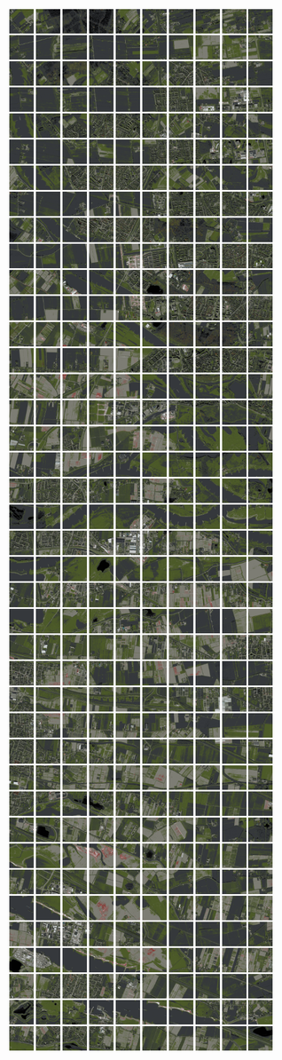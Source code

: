 <html>
<div>
<img src="https://github.com/HakkaTjakka/NL_TILE_MAP/blob/main/18/625/-1041/r.6250.-10410.png" height="44" width="44">
<img src="https://github.com/HakkaTjakka/NL_TILE_MAP/blob/main/18/625/-1041/r.6251.-10410.png" height="44" width="44">
<img src="https://github.com/HakkaTjakka/NL_TILE_MAP/blob/main/18/625/-1041/r.6252.-10410.png" height="44" width="44">
<img src="https://github.com/HakkaTjakka/NL_TILE_MAP/blob/main/18/625/-1041/r.6253.-10410.png" height="44" width="44">
<img src="https://github.com/HakkaTjakka/NL_TILE_MAP/blob/main/18/625/-1041/r.6254.-10410.png" height="44" width="44">
<img src="https://github.com/HakkaTjakka/NL_TILE_MAP/blob/main/18/625/-1041/r.6255.-10410.png" height="44" width="44">
<img src="https://github.com/HakkaTjakka/NL_TILE_MAP/blob/main/18/625/-1041/r.6256.-10410.png" height="44" width="44">
<img src="https://github.com/HakkaTjakka/NL_TILE_MAP/blob/main/18/625/-1041/r.6257.-10410.png" height="44" width="44">
<img src="https://github.com/HakkaTjakka/NL_TILE_MAP/blob/main/18/625/-1041/r.6258.-10410.png" height="44" width="44">
<img src="https://github.com/HakkaTjakka/NL_TILE_MAP/blob/main/18/625/-1041/r.6259.-10410.png" height="44" width="44">
<img src="https://github.com/HakkaTjakka/NL_TILE_MAP/blob/main/18/626/-1041/r.6260.-10410.png" height="44" width="44">
<img src="https://github.com/HakkaTjakka/NL_TILE_MAP/blob/main/18/626/-1041/r.6261.-10410.png" height="44" width="44">
<img src="https://github.com/HakkaTjakka/NL_TILE_MAP/blob/main/18/626/-1041/r.6262.-10410.png" height="44" width="44">
<img src="https://github.com/HakkaTjakka/NL_TILE_MAP/blob/main/18/626/-1041/r.6263.-10410.png" height="44" width="44">
<img src="https://github.com/HakkaTjakka/NL_TILE_MAP/blob/main/18/626/-1041/r.6264.-10410.png" height="44" width="44">
<img src="https://github.com/HakkaTjakka/NL_TILE_MAP/blob/main/18/626/-1041/r.6265.-10410.png" height="44" width="44">
<img src="https://github.com/HakkaTjakka/NL_TILE_MAP/blob/main/18/626/-1041/r.6266.-10410.png" height="44" width="44">
<img src="https://github.com/HakkaTjakka/NL_TILE_MAP/blob/main/18/626/-1041/r.6267.-10410.png" height="44" width="44">
<img src="https://github.com/HakkaTjakka/NL_TILE_MAP/blob/main/18/626/-1041/r.6268.-10410.png" height="44" width="44">
<img src="https://github.com/HakkaTjakka/NL_TILE_MAP/blob/main/18/626/-1041/r.6269.-10410.png" height="44" width="44">
<br>
<img src="https://github.com/HakkaTjakka/NL_TILE_MAP/blob/main/18/625/-1041/r.6250.-10409.png" height="44" width="44">
<img src="https://github.com/HakkaTjakka/NL_TILE_MAP/blob/main/18/625/-1041/r.6251.-10409.png" height="44" width="44">
<img src="https://github.com/HakkaTjakka/NL_TILE_MAP/blob/main/18/625/-1041/r.6252.-10409.png" height="44" width="44">
<img src="https://github.com/HakkaTjakka/NL_TILE_MAP/blob/main/18/625/-1041/r.6253.-10409.png" height="44" width="44">
<img src="https://github.com/HakkaTjakka/NL_TILE_MAP/blob/main/18/625/-1041/r.6254.-10409.png" height="44" width="44">
<img src="https://github.com/HakkaTjakka/NL_TILE_MAP/blob/main/18/625/-1041/r.6255.-10409.png" height="44" width="44">
<img src="https://github.com/HakkaTjakka/NL_TILE_MAP/blob/main/18/625/-1041/r.6256.-10409.png" height="44" width="44">
<img src="https://github.com/HakkaTjakka/NL_TILE_MAP/blob/main/18/625/-1041/r.6257.-10409.png" height="44" width="44">
<img src="https://github.com/HakkaTjakka/NL_TILE_MAP/blob/main/18/625/-1041/r.6258.-10409.png" height="44" width="44">
<img src="https://github.com/HakkaTjakka/NL_TILE_MAP/blob/main/18/625/-1041/r.6259.-10409.png" height="44" width="44">
<img src="https://github.com/HakkaTjakka/NL_TILE_MAP/blob/main/18/626/-1041/r.6260.-10409.png" height="44" width="44">
<img src="https://github.com/HakkaTjakka/NL_TILE_MAP/blob/main/18/626/-1041/r.6261.-10409.png" height="44" width="44">
<img src="https://github.com/HakkaTjakka/NL_TILE_MAP/blob/main/18/626/-1041/r.6262.-10409.png" height="44" width="44">
<img src="https://github.com/HakkaTjakka/NL_TILE_MAP/blob/main/18/626/-1041/r.6263.-10409.png" height="44" width="44">
<img src="https://github.com/HakkaTjakka/NL_TILE_MAP/blob/main/18/626/-1041/r.6264.-10409.png" height="44" width="44">
<img src="https://github.com/HakkaTjakka/NL_TILE_MAP/blob/main/18/626/-1041/r.6265.-10409.png" height="44" width="44">
<img src="https://github.com/HakkaTjakka/NL_TILE_MAP/blob/main/18/626/-1041/r.6266.-10409.png" height="44" width="44">
<img src="https://github.com/HakkaTjakka/NL_TILE_MAP/blob/main/18/626/-1041/r.6267.-10409.png" height="44" width="44">
<img src="https://github.com/HakkaTjakka/NL_TILE_MAP/blob/main/18/626/-1041/r.6268.-10409.png" height="44" width="44">
<img src="https://github.com/HakkaTjakka/NL_TILE_MAP/blob/main/18/626/-1041/r.6269.-10409.png" height="44" width="44">
<br>
<img src="https://github.com/HakkaTjakka/NL_TILE_MAP/blob/main/18/625/-1041/r.6250.-10408.png" height="44" width="44">
<img src="https://github.com/HakkaTjakka/NL_TILE_MAP/blob/main/18/625/-1041/r.6251.-10408.png" height="44" width="44">
<img src="https://github.com/HakkaTjakka/NL_TILE_MAP/blob/main/18/625/-1041/r.6252.-10408.png" height="44" width="44">
<img src="https://github.com/HakkaTjakka/NL_TILE_MAP/blob/main/18/625/-1041/r.6253.-10408.png" height="44" width="44">
<img src="https://github.com/HakkaTjakka/NL_TILE_MAP/blob/main/18/625/-1041/r.6254.-10408.png" height="44" width="44">
<img src="https://github.com/HakkaTjakka/NL_TILE_MAP/blob/main/18/625/-1041/r.6255.-10408.png" height="44" width="44">
<img src="https://github.com/HakkaTjakka/NL_TILE_MAP/blob/main/18/625/-1041/r.6256.-10408.png" height="44" width="44">
<img src="https://github.com/HakkaTjakka/NL_TILE_MAP/blob/main/18/625/-1041/r.6257.-10408.png" height="44" width="44">
<img src="https://github.com/HakkaTjakka/NL_TILE_MAP/blob/main/18/625/-1041/r.6258.-10408.png" height="44" width="44">
<img src="https://github.com/HakkaTjakka/NL_TILE_MAP/blob/main/18/625/-1041/r.6259.-10408.png" height="44" width="44">
<img src="https://github.com/HakkaTjakka/NL_TILE_MAP/blob/main/18/626/-1041/r.6260.-10408.png" height="44" width="44">
<img src="https://github.com/HakkaTjakka/NL_TILE_MAP/blob/main/18/626/-1041/r.6261.-10408.png" height="44" width="44">
<img src="https://github.com/HakkaTjakka/NL_TILE_MAP/blob/main/18/626/-1041/r.6262.-10408.png" height="44" width="44">
<img src="https://github.com/HakkaTjakka/NL_TILE_MAP/blob/main/18/626/-1041/r.6263.-10408.png" height="44" width="44">
<img src="https://github.com/HakkaTjakka/NL_TILE_MAP/blob/main/18/626/-1041/r.6264.-10408.png" height="44" width="44">
<img src="https://github.com/HakkaTjakka/NL_TILE_MAP/blob/main/18/626/-1041/r.6265.-10408.png" height="44" width="44">
<img src="https://github.com/HakkaTjakka/NL_TILE_MAP/blob/main/18/626/-1041/r.6266.-10408.png" height="44" width="44">
<img src="https://github.com/HakkaTjakka/NL_TILE_MAP/blob/main/18/626/-1041/r.6267.-10408.png" height="44" width="44">
<img src="https://github.com/HakkaTjakka/NL_TILE_MAP/blob/main/18/626/-1041/r.6268.-10408.png" height="44" width="44">
<img src="https://github.com/HakkaTjakka/NL_TILE_MAP/blob/main/18/626/-1041/r.6269.-10408.png" height="44" width="44">
<br>
<img src="https://github.com/HakkaTjakka/NL_TILE_MAP/blob/main/18/625/-1041/r.6250.-10407.png" height="44" width="44">
<img src="https://github.com/HakkaTjakka/NL_TILE_MAP/blob/main/18/625/-1041/r.6251.-10407.png" height="44" width="44">
<img src="https://github.com/HakkaTjakka/NL_TILE_MAP/blob/main/18/625/-1041/r.6252.-10407.png" height="44" width="44">
<img src="https://github.com/HakkaTjakka/NL_TILE_MAP/blob/main/18/625/-1041/r.6253.-10407.png" height="44" width="44">
<img src="https://github.com/HakkaTjakka/NL_TILE_MAP/blob/main/18/625/-1041/r.6254.-10407.png" height="44" width="44">
<img src="https://github.com/HakkaTjakka/NL_TILE_MAP/blob/main/18/625/-1041/r.6255.-10407.png" height="44" width="44">
<img src="https://github.com/HakkaTjakka/NL_TILE_MAP/blob/main/18/625/-1041/r.6256.-10407.png" height="44" width="44">
<img src="https://github.com/HakkaTjakka/NL_TILE_MAP/blob/main/18/625/-1041/r.6257.-10407.png" height="44" width="44">
<img src="https://github.com/HakkaTjakka/NL_TILE_MAP/blob/main/18/625/-1041/r.6258.-10407.png" height="44" width="44">
<img src="https://github.com/HakkaTjakka/NL_TILE_MAP/blob/main/18/625/-1041/r.6259.-10407.png" height="44" width="44">
<img src="https://github.com/HakkaTjakka/NL_TILE_MAP/blob/main/18/626/-1041/r.6260.-10407.png" height="44" width="44">
<img src="https://github.com/HakkaTjakka/NL_TILE_MAP/blob/main/18/626/-1041/r.6261.-10407.png" height="44" width="44">
<img src="https://github.com/HakkaTjakka/NL_TILE_MAP/blob/main/18/626/-1041/r.6262.-10407.png" height="44" width="44">
<img src="https://github.com/HakkaTjakka/NL_TILE_MAP/blob/main/18/626/-1041/r.6263.-10407.png" height="44" width="44">
<img src="https://github.com/HakkaTjakka/NL_TILE_MAP/blob/main/18/626/-1041/r.6264.-10407.png" height="44" width="44">
<img src="https://github.com/HakkaTjakka/NL_TILE_MAP/blob/main/18/626/-1041/r.6265.-10407.png" height="44" width="44">
<img src="https://github.com/HakkaTjakka/NL_TILE_MAP/blob/main/18/626/-1041/r.6266.-10407.png" height="44" width="44">
<img src="https://github.com/HakkaTjakka/NL_TILE_MAP/blob/main/18/626/-1041/r.6267.-10407.png" height="44" width="44">
<img src="https://github.com/HakkaTjakka/NL_TILE_MAP/blob/main/18/626/-1041/r.6268.-10407.png" height="44" width="44">
<img src="https://github.com/HakkaTjakka/NL_TILE_MAP/blob/main/18/626/-1041/r.6269.-10407.png" height="44" width="44">
<br>
<img src="https://github.com/HakkaTjakka/NL_TILE_MAP/blob/main/18/625/-1041/r.6250.-10406.png" height="44" width="44">
<img src="https://github.com/HakkaTjakka/NL_TILE_MAP/blob/main/18/625/-1041/r.6251.-10406.png" height="44" width="44">
<img src="https://github.com/HakkaTjakka/NL_TILE_MAP/blob/main/18/625/-1041/r.6252.-10406.png" height="44" width="44">
<img src="https://github.com/HakkaTjakka/NL_TILE_MAP/blob/main/18/625/-1041/r.6253.-10406.png" height="44" width="44">
<img src="https://github.com/HakkaTjakka/NL_TILE_MAP/blob/main/18/625/-1041/r.6254.-10406.png" height="44" width="44">
<img src="https://github.com/HakkaTjakka/NL_TILE_MAP/blob/main/18/625/-1041/r.6255.-10406.png" height="44" width="44">
<img src="https://github.com/HakkaTjakka/NL_TILE_MAP/blob/main/18/625/-1041/r.6256.-10406.png" height="44" width="44">
<img src="https://github.com/HakkaTjakka/NL_TILE_MAP/blob/main/18/625/-1041/r.6257.-10406.png" height="44" width="44">
<img src="https://github.com/HakkaTjakka/NL_TILE_MAP/blob/main/18/625/-1041/r.6258.-10406.png" height="44" width="44">
<img src="https://github.com/HakkaTjakka/NL_TILE_MAP/blob/main/18/625/-1041/r.6259.-10406.png" height="44" width="44">
<img src="https://github.com/HakkaTjakka/NL_TILE_MAP/blob/main/18/626/-1041/r.6260.-10406.png" height="44" width="44">
<img src="https://github.com/HakkaTjakka/NL_TILE_MAP/blob/main/18/626/-1041/r.6261.-10406.png" height="44" width="44">
<img src="https://github.com/HakkaTjakka/NL_TILE_MAP/blob/main/18/626/-1041/r.6262.-10406.png" height="44" width="44">
<img src="https://github.com/HakkaTjakka/NL_TILE_MAP/blob/main/18/626/-1041/r.6263.-10406.png" height="44" width="44">
<img src="https://github.com/HakkaTjakka/NL_TILE_MAP/blob/main/18/626/-1041/r.6264.-10406.png" height="44" width="44">
<img src="https://github.com/HakkaTjakka/NL_TILE_MAP/blob/main/18/626/-1041/r.6265.-10406.png" height="44" width="44">
<img src="https://github.com/HakkaTjakka/NL_TILE_MAP/blob/main/18/626/-1041/r.6266.-10406.png" height="44" width="44">
<img src="https://github.com/HakkaTjakka/NL_TILE_MAP/blob/main/18/626/-1041/r.6267.-10406.png" height="44" width="44">
<img src="https://github.com/HakkaTjakka/NL_TILE_MAP/blob/main/18/626/-1041/r.6268.-10406.png" height="44" width="44">
<img src="https://github.com/HakkaTjakka/NL_TILE_MAP/blob/main/18/626/-1041/r.6269.-10406.png" height="44" width="44">
<br>
<img src="https://github.com/HakkaTjakka/NL_TILE_MAP/blob/main/18/625/-1041/r.6250.-10405.png" height="44" width="44">
<img src="https://github.com/HakkaTjakka/NL_TILE_MAP/blob/main/18/625/-1041/r.6251.-10405.png" height="44" width="44">
<img src="https://github.com/HakkaTjakka/NL_TILE_MAP/blob/main/18/625/-1041/r.6252.-10405.png" height="44" width="44">
<img src="https://github.com/HakkaTjakka/NL_TILE_MAP/blob/main/18/625/-1041/r.6253.-10405.png" height="44" width="44">
<img src="https://github.com/HakkaTjakka/NL_TILE_MAP/blob/main/18/625/-1041/r.6254.-10405.png" height="44" width="44">
<img src="https://github.com/HakkaTjakka/NL_TILE_MAP/blob/main/18/625/-1041/r.6255.-10405.png" height="44" width="44">
<img src="https://github.com/HakkaTjakka/NL_TILE_MAP/blob/main/18/625/-1041/r.6256.-10405.png" height="44" width="44">
<img src="https://github.com/HakkaTjakka/NL_TILE_MAP/blob/main/18/625/-1041/r.6257.-10405.png" height="44" width="44">
<img src="https://github.com/HakkaTjakka/NL_TILE_MAP/blob/main/18/625/-1041/r.6258.-10405.png" height="44" width="44">
<img src="https://github.com/HakkaTjakka/NL_TILE_MAP/blob/main/18/625/-1041/r.6259.-10405.png" height="44" width="44">
<img src="https://github.com/HakkaTjakka/NL_TILE_MAP/blob/main/18/626/-1041/r.6260.-10405.png" height="44" width="44">
<img src="https://github.com/HakkaTjakka/NL_TILE_MAP/blob/main/18/626/-1041/r.6261.-10405.png" height="44" width="44">
<img src="https://github.com/HakkaTjakka/NL_TILE_MAP/blob/main/18/626/-1041/r.6262.-10405.png" height="44" width="44">
<img src="https://github.com/HakkaTjakka/NL_TILE_MAP/blob/main/18/626/-1041/r.6263.-10405.png" height="44" width="44">
<img src="https://github.com/HakkaTjakka/NL_TILE_MAP/blob/main/18/626/-1041/r.6264.-10405.png" height="44" width="44">
<img src="https://github.com/HakkaTjakka/NL_TILE_MAP/blob/main/18/626/-1041/r.6265.-10405.png" height="44" width="44">
<img src="https://github.com/HakkaTjakka/NL_TILE_MAP/blob/main/18/626/-1041/r.6266.-10405.png" height="44" width="44">
<img src="https://github.com/HakkaTjakka/NL_TILE_MAP/blob/main/18/626/-1041/r.6267.-10405.png" height="44" width="44">
<img src="https://github.com/HakkaTjakka/NL_TILE_MAP/blob/main/18/626/-1041/r.6268.-10405.png" height="44" width="44">
<img src="https://github.com/HakkaTjakka/NL_TILE_MAP/blob/main/18/626/-1041/r.6269.-10405.png" height="44" width="44">
<br>
<img src="https://github.com/HakkaTjakka/NL_TILE_MAP/blob/main/18/625/-1041/r.6250.-10404.png" height="44" width="44">
<img src="https://github.com/HakkaTjakka/NL_TILE_MAP/blob/main/18/625/-1041/r.6251.-10404.png" height="44" width="44">
<img src="https://github.com/HakkaTjakka/NL_TILE_MAP/blob/main/18/625/-1041/r.6252.-10404.png" height="44" width="44">
<img src="https://github.com/HakkaTjakka/NL_TILE_MAP/blob/main/18/625/-1041/r.6253.-10404.png" height="44" width="44">
<img src="https://github.com/HakkaTjakka/NL_TILE_MAP/blob/main/18/625/-1041/r.6254.-10404.png" height="44" width="44">
<img src="https://github.com/HakkaTjakka/NL_TILE_MAP/blob/main/18/625/-1041/r.6255.-10404.png" height="44" width="44">
<img src="https://github.com/HakkaTjakka/NL_TILE_MAP/blob/main/18/625/-1041/r.6256.-10404.png" height="44" width="44">
<img src="https://github.com/HakkaTjakka/NL_TILE_MAP/blob/main/18/625/-1041/r.6257.-10404.png" height="44" width="44">
<img src="https://github.com/HakkaTjakka/NL_TILE_MAP/blob/main/18/625/-1041/r.6258.-10404.png" height="44" width="44">
<img src="https://github.com/HakkaTjakka/NL_TILE_MAP/blob/main/18/625/-1041/r.6259.-10404.png" height="44" width="44">
<img src="https://github.com/HakkaTjakka/NL_TILE_MAP/blob/main/18/626/-1041/r.6260.-10404.png" height="44" width="44">
<img src="https://github.com/HakkaTjakka/NL_TILE_MAP/blob/main/18/626/-1041/r.6261.-10404.png" height="44" width="44">
<img src="https://github.com/HakkaTjakka/NL_TILE_MAP/blob/main/18/626/-1041/r.6262.-10404.png" height="44" width="44">
<img src="https://github.com/HakkaTjakka/NL_TILE_MAP/blob/main/18/626/-1041/r.6263.-10404.png" height="44" width="44">
<img src="https://github.com/HakkaTjakka/NL_TILE_MAP/blob/main/18/626/-1041/r.6264.-10404.png" height="44" width="44">
<img src="https://github.com/HakkaTjakka/NL_TILE_MAP/blob/main/18/626/-1041/r.6265.-10404.png" height="44" width="44">
<img src="https://github.com/HakkaTjakka/NL_TILE_MAP/blob/main/18/626/-1041/r.6266.-10404.png" height="44" width="44">
<img src="https://github.com/HakkaTjakka/NL_TILE_MAP/blob/main/18/626/-1041/r.6267.-10404.png" height="44" width="44">
<img src="https://github.com/HakkaTjakka/NL_TILE_MAP/blob/main/18/626/-1041/r.6268.-10404.png" height="44" width="44">
<img src="https://github.com/HakkaTjakka/NL_TILE_MAP/blob/main/18/626/-1041/r.6269.-10404.png" height="44" width="44">
<br>
<img src="https://github.com/HakkaTjakka/NL_TILE_MAP/blob/main/18/625/-1041/r.6250.-10403.png" height="44" width="44">
<img src="https://github.com/HakkaTjakka/NL_TILE_MAP/blob/main/18/625/-1041/r.6251.-10403.png" height="44" width="44">
<img src="https://github.com/HakkaTjakka/NL_TILE_MAP/blob/main/18/625/-1041/r.6252.-10403.png" height="44" width="44">
<img src="https://github.com/HakkaTjakka/NL_TILE_MAP/blob/main/18/625/-1041/r.6253.-10403.png" height="44" width="44">
<img src="https://github.com/HakkaTjakka/NL_TILE_MAP/blob/main/18/625/-1041/r.6254.-10403.png" height="44" width="44">
<img src="https://github.com/HakkaTjakka/NL_TILE_MAP/blob/main/18/625/-1041/r.6255.-10403.png" height="44" width="44">
<img src="https://github.com/HakkaTjakka/NL_TILE_MAP/blob/main/18/625/-1041/r.6256.-10403.png" height="44" width="44">
<img src="https://github.com/HakkaTjakka/NL_TILE_MAP/blob/main/18/625/-1041/r.6257.-10403.png" height="44" width="44">
<img src="https://github.com/HakkaTjakka/NL_TILE_MAP/blob/main/18/625/-1041/r.6258.-10403.png" height="44" width="44">
<img src="https://github.com/HakkaTjakka/NL_TILE_MAP/blob/main/18/625/-1041/r.6259.-10403.png" height="44" width="44">
<img src="https://github.com/HakkaTjakka/NL_TILE_MAP/blob/main/18/626/-1041/r.6260.-10403.png" height="44" width="44">
<img src="https://github.com/HakkaTjakka/NL_TILE_MAP/blob/main/18/626/-1041/r.6261.-10403.png" height="44" width="44">
<img src="https://github.com/HakkaTjakka/NL_TILE_MAP/blob/main/18/626/-1041/r.6262.-10403.png" height="44" width="44">
<img src="https://github.com/HakkaTjakka/NL_TILE_MAP/blob/main/18/626/-1041/r.6263.-10403.png" height="44" width="44">
<img src="https://github.com/HakkaTjakka/NL_TILE_MAP/blob/main/18/626/-1041/r.6264.-10403.png" height="44" width="44">
<img src="https://github.com/HakkaTjakka/NL_TILE_MAP/blob/main/18/626/-1041/r.6265.-10403.png" height="44" width="44">
<img src="https://github.com/HakkaTjakka/NL_TILE_MAP/blob/main/18/626/-1041/r.6266.-10403.png" height="44" width="44">
<img src="https://github.com/HakkaTjakka/NL_TILE_MAP/blob/main/18/626/-1041/r.6267.-10403.png" height="44" width="44">
<img src="https://github.com/HakkaTjakka/NL_TILE_MAP/blob/main/18/626/-1041/r.6268.-10403.png" height="44" width="44">
<img src="https://github.com/HakkaTjakka/NL_TILE_MAP/blob/main/18/626/-1041/r.6269.-10403.png" height="44" width="44">
<br>
<img src="https://github.com/HakkaTjakka/NL_TILE_MAP/blob/main/18/625/-1041/r.6250.-10402.png" height="44" width="44">
<img src="https://github.com/HakkaTjakka/NL_TILE_MAP/blob/main/18/625/-1041/r.6251.-10402.png" height="44" width="44">
<img src="https://github.com/HakkaTjakka/NL_TILE_MAP/blob/main/18/625/-1041/r.6252.-10402.png" height="44" width="44">
<img src="https://github.com/HakkaTjakka/NL_TILE_MAP/blob/main/18/625/-1041/r.6253.-10402.png" height="44" width="44">
<img src="https://github.com/HakkaTjakka/NL_TILE_MAP/blob/main/18/625/-1041/r.6254.-10402.png" height="44" width="44">
<img src="https://github.com/HakkaTjakka/NL_TILE_MAP/blob/main/18/625/-1041/r.6255.-10402.png" height="44" width="44">
<img src="https://github.com/HakkaTjakka/NL_TILE_MAP/blob/main/18/625/-1041/r.6256.-10402.png" height="44" width="44">
<img src="https://github.com/HakkaTjakka/NL_TILE_MAP/blob/main/18/625/-1041/r.6257.-10402.png" height="44" width="44">
<img src="https://github.com/HakkaTjakka/NL_TILE_MAP/blob/main/18/625/-1041/r.6258.-10402.png" height="44" width="44">
<img src="https://github.com/HakkaTjakka/NL_TILE_MAP/blob/main/18/625/-1041/r.6259.-10402.png" height="44" width="44">
<img src="https://github.com/HakkaTjakka/NL_TILE_MAP/blob/main/18/626/-1041/r.6260.-10402.png" height="44" width="44">
<img src="https://github.com/HakkaTjakka/NL_TILE_MAP/blob/main/18/626/-1041/r.6261.-10402.png" height="44" width="44">
<img src="https://github.com/HakkaTjakka/NL_TILE_MAP/blob/main/18/626/-1041/r.6262.-10402.png" height="44" width="44">
<img src="https://github.com/HakkaTjakka/NL_TILE_MAP/blob/main/18/626/-1041/r.6263.-10402.png" height="44" width="44">
<img src="https://github.com/HakkaTjakka/NL_TILE_MAP/blob/main/18/626/-1041/r.6264.-10402.png" height="44" width="44">
<img src="https://github.com/HakkaTjakka/NL_TILE_MAP/blob/main/18/626/-1041/r.6265.-10402.png" height="44" width="44">
<img src="https://github.com/HakkaTjakka/NL_TILE_MAP/blob/main/18/626/-1041/r.6266.-10402.png" height="44" width="44">
<img src="https://github.com/HakkaTjakka/NL_TILE_MAP/blob/main/18/626/-1041/r.6267.-10402.png" height="44" width="44">
<img src="https://github.com/HakkaTjakka/NL_TILE_MAP/blob/main/18/626/-1041/r.6268.-10402.png" height="44" width="44">
<img src="https://github.com/HakkaTjakka/NL_TILE_MAP/blob/main/18/626/-1041/r.6269.-10402.png" height="44" width="44">
<br>
<img src="https://github.com/HakkaTjakka/NL_TILE_MAP/blob/main/18/625/-1041/r.6250.-10401.png" height="44" width="44">
<img src="https://github.com/HakkaTjakka/NL_TILE_MAP/blob/main/18/625/-1041/r.6251.-10401.png" height="44" width="44">
<img src="https://github.com/HakkaTjakka/NL_TILE_MAP/blob/main/18/625/-1041/r.6252.-10401.png" height="44" width="44">
<img src="https://github.com/HakkaTjakka/NL_TILE_MAP/blob/main/18/625/-1041/r.6253.-10401.png" height="44" width="44">
<img src="https://github.com/HakkaTjakka/NL_TILE_MAP/blob/main/18/625/-1041/r.6254.-10401.png" height="44" width="44">
<img src="https://github.com/HakkaTjakka/NL_TILE_MAP/blob/main/18/625/-1041/r.6255.-10401.png" height="44" width="44">
<img src="https://github.com/HakkaTjakka/NL_TILE_MAP/blob/main/18/625/-1041/r.6256.-10401.png" height="44" width="44">
<img src="https://github.com/HakkaTjakka/NL_TILE_MAP/blob/main/18/625/-1041/r.6257.-10401.png" height="44" width="44">
<img src="https://github.com/HakkaTjakka/NL_TILE_MAP/blob/main/18/625/-1041/r.6258.-10401.png" height="44" width="44">
<img src="https://github.com/HakkaTjakka/NL_TILE_MAP/blob/main/18/625/-1041/r.6259.-10401.png" height="44" width="44">
<img src="https://github.com/HakkaTjakka/NL_TILE_MAP/blob/main/18/626/-1041/r.6260.-10401.png" height="44" width="44">
<img src="https://github.com/HakkaTjakka/NL_TILE_MAP/blob/main/18/626/-1041/r.6261.-10401.png" height="44" width="44">
<img src="https://github.com/HakkaTjakka/NL_TILE_MAP/blob/main/18/626/-1041/r.6262.-10401.png" height="44" width="44">
<img src="https://github.com/HakkaTjakka/NL_TILE_MAP/blob/main/18/626/-1041/r.6263.-10401.png" height="44" width="44">
<img src="https://github.com/HakkaTjakka/NL_TILE_MAP/blob/main/18/626/-1041/r.6264.-10401.png" height="44" width="44">
<img src="https://github.com/HakkaTjakka/NL_TILE_MAP/blob/main/18/626/-1041/r.6265.-10401.png" height="44" width="44">
<img src="https://github.com/HakkaTjakka/NL_TILE_MAP/blob/main/18/626/-1041/r.6266.-10401.png" height="44" width="44">
<img src="https://github.com/HakkaTjakka/NL_TILE_MAP/blob/main/18/626/-1041/r.6267.-10401.png" height="44" width="44">
<img src="https://github.com/HakkaTjakka/NL_TILE_MAP/blob/main/18/626/-1041/r.6268.-10401.png" height="44" width="44">
<img src="https://github.com/HakkaTjakka/NL_TILE_MAP/blob/main/18/626/-1041/r.6269.-10401.png" height="44" width="44">
<br>
<img src="https://github.com/HakkaTjakka/NL_TILE_MAP/blob/main/18/625/-1040/r.6250.-10400.png" height="44" width="44">
<img src="https://github.com/HakkaTjakka/NL_TILE_MAP/blob/main/18/625/-1040/r.6251.-10400.png" height="44" width="44">
<img src="https://github.com/HakkaTjakka/NL_TILE_MAP/blob/main/18/625/-1040/r.6252.-10400.png" height="44" width="44">
<img src="https://github.com/HakkaTjakka/NL_TILE_MAP/blob/main/18/625/-1040/r.6253.-10400.png" height="44" width="44">
<img src="https://github.com/HakkaTjakka/NL_TILE_MAP/blob/main/18/625/-1040/r.6254.-10400.png" height="44" width="44">
<img src="https://github.com/HakkaTjakka/NL_TILE_MAP/blob/main/18/625/-1040/r.6255.-10400.png" height="44" width="44">
<img src="https://github.com/HakkaTjakka/NL_TILE_MAP/blob/main/18/625/-1040/r.6256.-10400.png" height="44" width="44">
<img src="https://github.com/HakkaTjakka/NL_TILE_MAP/blob/main/18/625/-1040/r.6257.-10400.png" height="44" width="44">
<img src="https://github.com/HakkaTjakka/NL_TILE_MAP/blob/main/18/625/-1040/r.6258.-10400.png" height="44" width="44">
<img src="https://github.com/HakkaTjakka/NL_TILE_MAP/blob/main/18/625/-1040/r.6259.-10400.png" height="44" width="44">
<img src="https://github.com/HakkaTjakka/NL_TILE_MAP/blob/main/18/626/-1040/r.6260.-10400.png" height="44" width="44">
<img src="https://github.com/HakkaTjakka/NL_TILE_MAP/blob/main/18/626/-1040/r.6261.-10400.png" height="44" width="44">
<img src="https://github.com/HakkaTjakka/NL_TILE_MAP/blob/main/18/626/-1040/r.6262.-10400.png" height="44" width="44">
<img src="https://github.com/HakkaTjakka/NL_TILE_MAP/blob/main/18/626/-1040/r.6263.-10400.png" height="44" width="44">
<img src="https://github.com/HakkaTjakka/NL_TILE_MAP/blob/main/18/626/-1040/r.6264.-10400.png" height="44" width="44">
<img src="https://github.com/HakkaTjakka/NL_TILE_MAP/blob/main/18/626/-1040/r.6265.-10400.png" height="44" width="44">
<img src="https://github.com/HakkaTjakka/NL_TILE_MAP/blob/main/18/626/-1040/r.6266.-10400.png" height="44" width="44">
<img src="https://github.com/HakkaTjakka/NL_TILE_MAP/blob/main/18/626/-1040/r.6267.-10400.png" height="44" width="44">
<img src="https://github.com/HakkaTjakka/NL_TILE_MAP/blob/main/18/626/-1040/r.6268.-10400.png" height="44" width="44">
<img src="https://github.com/HakkaTjakka/NL_TILE_MAP/blob/main/18/626/-1040/r.6269.-10400.png" height="44" width="44">
<br>
<img src="https://github.com/HakkaTjakka/NL_TILE_MAP/blob/main/18/625/-1040/r.6250.-10399.png" height="44" width="44">
<img src="https://github.com/HakkaTjakka/NL_TILE_MAP/blob/main/18/625/-1040/r.6251.-10399.png" height="44" width="44">
<img src="https://github.com/HakkaTjakka/NL_TILE_MAP/blob/main/18/625/-1040/r.6252.-10399.png" height="44" width="44">
<img src="https://github.com/HakkaTjakka/NL_TILE_MAP/blob/main/18/625/-1040/r.6253.-10399.png" height="44" width="44">
<img src="https://github.com/HakkaTjakka/NL_TILE_MAP/blob/main/18/625/-1040/r.6254.-10399.png" height="44" width="44">
<img src="https://github.com/HakkaTjakka/NL_TILE_MAP/blob/main/18/625/-1040/r.6255.-10399.png" height="44" width="44">
<img src="https://github.com/HakkaTjakka/NL_TILE_MAP/blob/main/18/625/-1040/r.6256.-10399.png" height="44" width="44">
<img src="https://github.com/HakkaTjakka/NL_TILE_MAP/blob/main/18/625/-1040/r.6257.-10399.png" height="44" width="44">
<img src="https://github.com/HakkaTjakka/NL_TILE_MAP/blob/main/18/625/-1040/r.6258.-10399.png" height="44" width="44">
<img src="https://github.com/HakkaTjakka/NL_TILE_MAP/blob/main/18/625/-1040/r.6259.-10399.png" height="44" width="44">
<img src="https://github.com/HakkaTjakka/NL_TILE_MAP/blob/main/18/626/-1040/r.6260.-10399.png" height="44" width="44">
<img src="https://github.com/HakkaTjakka/NL_TILE_MAP/blob/main/18/626/-1040/r.6261.-10399.png" height="44" width="44">
<img src="https://github.com/HakkaTjakka/NL_TILE_MAP/blob/main/18/626/-1040/r.6262.-10399.png" height="44" width="44">
<img src="https://github.com/HakkaTjakka/NL_TILE_MAP/blob/main/18/626/-1040/r.6263.-10399.png" height="44" width="44">
<img src="https://github.com/HakkaTjakka/NL_TILE_MAP/blob/main/18/626/-1040/r.6264.-10399.png" height="44" width="44">
<img src="https://github.com/HakkaTjakka/NL_TILE_MAP/blob/main/18/626/-1040/r.6265.-10399.png" height="44" width="44">
<img src="https://github.com/HakkaTjakka/NL_TILE_MAP/blob/main/18/626/-1040/r.6266.-10399.png" height="44" width="44">
<img src="https://github.com/HakkaTjakka/NL_TILE_MAP/blob/main/18/626/-1040/r.6267.-10399.png" height="44" width="44">
<img src="https://github.com/HakkaTjakka/NL_TILE_MAP/blob/main/18/626/-1040/r.6268.-10399.png" height="44" width="44">
<img src="https://github.com/HakkaTjakka/NL_TILE_MAP/blob/main/18/626/-1040/r.6269.-10399.png" height="44" width="44">
<br>
<img src="https://github.com/HakkaTjakka/NL_TILE_MAP/blob/main/18/625/-1040/r.6250.-10398.png" height="44" width="44">
<img src="https://github.com/HakkaTjakka/NL_TILE_MAP/blob/main/18/625/-1040/r.6251.-10398.png" height="44" width="44">
<img src="https://github.com/HakkaTjakka/NL_TILE_MAP/blob/main/18/625/-1040/r.6252.-10398.png" height="44" width="44">
<img src="https://github.com/HakkaTjakka/NL_TILE_MAP/blob/main/18/625/-1040/r.6253.-10398.png" height="44" width="44">
<img src="https://github.com/HakkaTjakka/NL_TILE_MAP/blob/main/18/625/-1040/r.6254.-10398.png" height="44" width="44">
<img src="https://github.com/HakkaTjakka/NL_TILE_MAP/blob/main/18/625/-1040/r.6255.-10398.png" height="44" width="44">
<img src="https://github.com/HakkaTjakka/NL_TILE_MAP/blob/main/18/625/-1040/r.6256.-10398.png" height="44" width="44">
<img src="https://github.com/HakkaTjakka/NL_TILE_MAP/blob/main/18/625/-1040/r.6257.-10398.png" height="44" width="44">
<img src="https://github.com/HakkaTjakka/NL_TILE_MAP/blob/main/18/625/-1040/r.6258.-10398.png" height="44" width="44">
<img src="https://github.com/HakkaTjakka/NL_TILE_MAP/blob/main/18/625/-1040/r.6259.-10398.png" height="44" width="44">
<img src="https://github.com/HakkaTjakka/NL_TILE_MAP/blob/main/18/626/-1040/r.6260.-10398.png" height="44" width="44">
<img src="https://github.com/HakkaTjakka/NL_TILE_MAP/blob/main/18/626/-1040/r.6261.-10398.png" height="44" width="44">
<img src="https://github.com/HakkaTjakka/NL_TILE_MAP/blob/main/18/626/-1040/r.6262.-10398.png" height="44" width="44">
<img src="https://github.com/HakkaTjakka/NL_TILE_MAP/blob/main/18/626/-1040/r.6263.-10398.png" height="44" width="44">
<img src="https://github.com/HakkaTjakka/NL_TILE_MAP/blob/main/18/626/-1040/r.6264.-10398.png" height="44" width="44">
<img src="https://github.com/HakkaTjakka/NL_TILE_MAP/blob/main/18/626/-1040/r.6265.-10398.png" height="44" width="44">
<img src="https://github.com/HakkaTjakka/NL_TILE_MAP/blob/main/18/626/-1040/r.6266.-10398.png" height="44" width="44">
<img src="https://github.com/HakkaTjakka/NL_TILE_MAP/blob/main/18/626/-1040/r.6267.-10398.png" height="44" width="44">
<img src="https://github.com/HakkaTjakka/NL_TILE_MAP/blob/main/18/626/-1040/r.6268.-10398.png" height="44" width="44">
<img src="https://github.com/HakkaTjakka/NL_TILE_MAP/blob/main/18/626/-1040/r.6269.-10398.png" height="44" width="44">
<br>
<img src="https://github.com/HakkaTjakka/NL_TILE_MAP/blob/main/18/625/-1040/r.6250.-10397.png" height="44" width="44">
<img src="https://github.com/HakkaTjakka/NL_TILE_MAP/blob/main/18/625/-1040/r.6251.-10397.png" height="44" width="44">
<img src="https://github.com/HakkaTjakka/NL_TILE_MAP/blob/main/18/625/-1040/r.6252.-10397.png" height="44" width="44">
<img src="https://github.com/HakkaTjakka/NL_TILE_MAP/blob/main/18/625/-1040/r.6253.-10397.png" height="44" width="44">
<img src="https://github.com/HakkaTjakka/NL_TILE_MAP/blob/main/18/625/-1040/r.6254.-10397.png" height="44" width="44">
<img src="https://github.com/HakkaTjakka/NL_TILE_MAP/blob/main/18/625/-1040/r.6255.-10397.png" height="44" width="44">
<img src="https://github.com/HakkaTjakka/NL_TILE_MAP/blob/main/18/625/-1040/r.6256.-10397.png" height="44" width="44">
<img src="https://github.com/HakkaTjakka/NL_TILE_MAP/blob/main/18/625/-1040/r.6257.-10397.png" height="44" width="44">
<img src="https://github.com/HakkaTjakka/NL_TILE_MAP/blob/main/18/625/-1040/r.6258.-10397.png" height="44" width="44">
<img src="https://github.com/HakkaTjakka/NL_TILE_MAP/blob/main/18/625/-1040/r.6259.-10397.png" height="44" width="44">
<img src="https://github.com/HakkaTjakka/NL_TILE_MAP/blob/main/18/626/-1040/r.6260.-10397.png" height="44" width="44">
<img src="https://github.com/HakkaTjakka/NL_TILE_MAP/blob/main/18/626/-1040/r.6261.-10397.png" height="44" width="44">
<img src="https://github.com/HakkaTjakka/NL_TILE_MAP/blob/main/18/626/-1040/r.6262.-10397.png" height="44" width="44">
<img src="https://github.com/HakkaTjakka/NL_TILE_MAP/blob/main/18/626/-1040/r.6263.-10397.png" height="44" width="44">
<img src="https://github.com/HakkaTjakka/NL_TILE_MAP/blob/main/18/626/-1040/r.6264.-10397.png" height="44" width="44">
<img src="https://github.com/HakkaTjakka/NL_TILE_MAP/blob/main/18/626/-1040/r.6265.-10397.png" height="44" width="44">
<img src="https://github.com/HakkaTjakka/NL_TILE_MAP/blob/main/18/626/-1040/r.6266.-10397.png" height="44" width="44">
<img src="https://github.com/HakkaTjakka/NL_TILE_MAP/blob/main/18/626/-1040/r.6267.-10397.png" height="44" width="44">
<img src="https://github.com/HakkaTjakka/NL_TILE_MAP/blob/main/18/626/-1040/r.6268.-10397.png" height="44" width="44">
<img src="https://github.com/HakkaTjakka/NL_TILE_MAP/blob/main/18/626/-1040/r.6269.-10397.png" height="44" width="44">
<br>
<img src="https://github.com/HakkaTjakka/NL_TILE_MAP/blob/main/18/625/-1040/r.6250.-10396.png" height="44" width="44">
<img src="https://github.com/HakkaTjakka/NL_TILE_MAP/blob/main/18/625/-1040/r.6251.-10396.png" height="44" width="44">
<img src="https://github.com/HakkaTjakka/NL_TILE_MAP/blob/main/18/625/-1040/r.6252.-10396.png" height="44" width="44">
<img src="https://github.com/HakkaTjakka/NL_TILE_MAP/blob/main/18/625/-1040/r.6253.-10396.png" height="44" width="44">
<img src="https://github.com/HakkaTjakka/NL_TILE_MAP/blob/main/18/625/-1040/r.6254.-10396.png" height="44" width="44">
<img src="https://github.com/HakkaTjakka/NL_TILE_MAP/blob/main/18/625/-1040/r.6255.-10396.png" height="44" width="44">
<img src="https://github.com/HakkaTjakka/NL_TILE_MAP/blob/main/18/625/-1040/r.6256.-10396.png" height="44" width="44">
<img src="https://github.com/HakkaTjakka/NL_TILE_MAP/blob/main/18/625/-1040/r.6257.-10396.png" height="44" width="44">
<img src="https://github.com/HakkaTjakka/NL_TILE_MAP/blob/main/18/625/-1040/r.6258.-10396.png" height="44" width="44">
<img src="https://github.com/HakkaTjakka/NL_TILE_MAP/blob/main/18/625/-1040/r.6259.-10396.png" height="44" width="44">
<img src="https://github.com/HakkaTjakka/NL_TILE_MAP/blob/main/18/626/-1040/r.6260.-10396.png" height="44" width="44">
<img src="https://github.com/HakkaTjakka/NL_TILE_MAP/blob/main/18/626/-1040/r.6261.-10396.png" height="44" width="44">
<img src="https://github.com/HakkaTjakka/NL_TILE_MAP/blob/main/18/626/-1040/r.6262.-10396.png" height="44" width="44">
<img src="https://github.com/HakkaTjakka/NL_TILE_MAP/blob/main/18/626/-1040/r.6263.-10396.png" height="44" width="44">
<img src="https://github.com/HakkaTjakka/NL_TILE_MAP/blob/main/18/626/-1040/r.6264.-10396.png" height="44" width="44">
<img src="https://github.com/HakkaTjakka/NL_TILE_MAP/blob/main/18/626/-1040/r.6265.-10396.png" height="44" width="44">
<img src="https://github.com/HakkaTjakka/NL_TILE_MAP/blob/main/18/626/-1040/r.6266.-10396.png" height="44" width="44">
<img src="https://github.com/HakkaTjakka/NL_TILE_MAP/blob/main/18/626/-1040/r.6267.-10396.png" height="44" width="44">
<img src="https://github.com/HakkaTjakka/NL_TILE_MAP/blob/main/18/626/-1040/r.6268.-10396.png" height="44" width="44">
<img src="https://github.com/HakkaTjakka/NL_TILE_MAP/blob/main/18/626/-1040/r.6269.-10396.png" height="44" width="44">
<br>
<img src="https://github.com/HakkaTjakka/NL_TILE_MAP/blob/main/18/625/-1040/r.6250.-10395.png" height="44" width="44">
<img src="https://github.com/HakkaTjakka/NL_TILE_MAP/blob/main/18/625/-1040/r.6251.-10395.png" height="44" width="44">
<img src="https://github.com/HakkaTjakka/NL_TILE_MAP/blob/main/18/625/-1040/r.6252.-10395.png" height="44" width="44">
<img src="https://github.com/HakkaTjakka/NL_TILE_MAP/blob/main/18/625/-1040/r.6253.-10395.png" height="44" width="44">
<img src="https://github.com/HakkaTjakka/NL_TILE_MAP/blob/main/18/625/-1040/r.6254.-10395.png" height="44" width="44">
<img src="https://github.com/HakkaTjakka/NL_TILE_MAP/blob/main/18/625/-1040/r.6255.-10395.png" height="44" width="44">
<img src="https://github.com/HakkaTjakka/NL_TILE_MAP/blob/main/18/625/-1040/r.6256.-10395.png" height="44" width="44">
<img src="https://github.com/HakkaTjakka/NL_TILE_MAP/blob/main/18/625/-1040/r.6257.-10395.png" height="44" width="44">
<img src="https://github.com/HakkaTjakka/NL_TILE_MAP/blob/main/18/625/-1040/r.6258.-10395.png" height="44" width="44">
<img src="https://github.com/HakkaTjakka/NL_TILE_MAP/blob/main/18/625/-1040/r.6259.-10395.png" height="44" width="44">
<img src="https://github.com/HakkaTjakka/NL_TILE_MAP/blob/main/18/626/-1040/r.6260.-10395.png" height="44" width="44">
<img src="https://github.com/HakkaTjakka/NL_TILE_MAP/blob/main/18/626/-1040/r.6261.-10395.png" height="44" width="44">
<img src="https://github.com/HakkaTjakka/NL_TILE_MAP/blob/main/18/626/-1040/r.6262.-10395.png" height="44" width="44">
<img src="https://github.com/HakkaTjakka/NL_TILE_MAP/blob/main/18/626/-1040/r.6263.-10395.png" height="44" width="44">
<img src="https://github.com/HakkaTjakka/NL_TILE_MAP/blob/main/18/626/-1040/r.6264.-10395.png" height="44" width="44">
<img src="https://github.com/HakkaTjakka/NL_TILE_MAP/blob/main/18/626/-1040/r.6265.-10395.png" height="44" width="44">
<img src="https://github.com/HakkaTjakka/NL_TILE_MAP/blob/main/18/626/-1040/r.6266.-10395.png" height="44" width="44">
<img src="https://github.com/HakkaTjakka/NL_TILE_MAP/blob/main/18/626/-1040/r.6267.-10395.png" height="44" width="44">
<img src="https://github.com/HakkaTjakka/NL_TILE_MAP/blob/main/18/626/-1040/r.6268.-10395.png" height="44" width="44">
<img src="https://github.com/HakkaTjakka/NL_TILE_MAP/blob/main/18/626/-1040/r.6269.-10395.png" height="44" width="44">
<br>
<img src="https://github.com/HakkaTjakka/NL_TILE_MAP/blob/main/18/625/-1040/r.6250.-10394.png" height="44" width="44">
<img src="https://github.com/HakkaTjakka/NL_TILE_MAP/blob/main/18/625/-1040/r.6251.-10394.png" height="44" width="44">
<img src="https://github.com/HakkaTjakka/NL_TILE_MAP/blob/main/18/625/-1040/r.6252.-10394.png" height="44" width="44">
<img src="https://github.com/HakkaTjakka/NL_TILE_MAP/blob/main/18/625/-1040/r.6253.-10394.png" height="44" width="44">
<img src="https://github.com/HakkaTjakka/NL_TILE_MAP/blob/main/18/625/-1040/r.6254.-10394.png" height="44" width="44">
<img src="https://github.com/HakkaTjakka/NL_TILE_MAP/blob/main/18/625/-1040/r.6255.-10394.png" height="44" width="44">
<img src="https://github.com/HakkaTjakka/NL_TILE_MAP/blob/main/18/625/-1040/r.6256.-10394.png" height="44" width="44">
<img src="https://github.com/HakkaTjakka/NL_TILE_MAP/blob/main/18/625/-1040/r.6257.-10394.png" height="44" width="44">
<img src="https://github.com/HakkaTjakka/NL_TILE_MAP/blob/main/18/625/-1040/r.6258.-10394.png" height="44" width="44">
<img src="https://github.com/HakkaTjakka/NL_TILE_MAP/blob/main/18/625/-1040/r.6259.-10394.png" height="44" width="44">
<img src="https://github.com/HakkaTjakka/NL_TILE_MAP/blob/main/18/626/-1040/r.6260.-10394.png" height="44" width="44">
<img src="https://github.com/HakkaTjakka/NL_TILE_MAP/blob/main/18/626/-1040/r.6261.-10394.png" height="44" width="44">
<img src="https://github.com/HakkaTjakka/NL_TILE_MAP/blob/main/18/626/-1040/r.6262.-10394.png" height="44" width="44">
<img src="https://github.com/HakkaTjakka/NL_TILE_MAP/blob/main/18/626/-1040/r.6263.-10394.png" height="44" width="44">
<img src="https://github.com/HakkaTjakka/NL_TILE_MAP/blob/main/18/626/-1040/r.6264.-10394.png" height="44" width="44">
<img src="https://github.com/HakkaTjakka/NL_TILE_MAP/blob/main/18/626/-1040/r.6265.-10394.png" height="44" width="44">
<img src="https://github.com/HakkaTjakka/NL_TILE_MAP/blob/main/18/626/-1040/r.6266.-10394.png" height="44" width="44">
<img src="https://github.com/HakkaTjakka/NL_TILE_MAP/blob/main/18/626/-1040/r.6267.-10394.png" height="44" width="44">
<img src="https://github.com/HakkaTjakka/NL_TILE_MAP/blob/main/18/626/-1040/r.6268.-10394.png" height="44" width="44">
<img src="https://github.com/HakkaTjakka/NL_TILE_MAP/blob/main/18/626/-1040/r.6269.-10394.png" height="44" width="44">
<br>
<img src="https://github.com/HakkaTjakka/NL_TILE_MAP/blob/main/18/625/-1040/r.6250.-10393.png" height="44" width="44">
<img src="https://github.com/HakkaTjakka/NL_TILE_MAP/blob/main/18/625/-1040/r.6251.-10393.png" height="44" width="44">
<img src="https://github.com/HakkaTjakka/NL_TILE_MAP/blob/main/18/625/-1040/r.6252.-10393.png" height="44" width="44">
<img src="https://github.com/HakkaTjakka/NL_TILE_MAP/blob/main/18/625/-1040/r.6253.-10393.png" height="44" width="44">
<img src="https://github.com/HakkaTjakka/NL_TILE_MAP/blob/main/18/625/-1040/r.6254.-10393.png" height="44" width="44">
<img src="https://github.com/HakkaTjakka/NL_TILE_MAP/blob/main/18/625/-1040/r.6255.-10393.png" height="44" width="44">
<img src="https://github.com/HakkaTjakka/NL_TILE_MAP/blob/main/18/625/-1040/r.6256.-10393.png" height="44" width="44">
<img src="https://github.com/HakkaTjakka/NL_TILE_MAP/blob/main/18/625/-1040/r.6257.-10393.png" height="44" width="44">
<img src="https://github.com/HakkaTjakka/NL_TILE_MAP/blob/main/18/625/-1040/r.6258.-10393.png" height="44" width="44">
<img src="https://github.com/HakkaTjakka/NL_TILE_MAP/blob/main/18/625/-1040/r.6259.-10393.png" height="44" width="44">
<img src="https://github.com/HakkaTjakka/NL_TILE_MAP/blob/main/18/626/-1040/r.6260.-10393.png" height="44" width="44">
<img src="https://github.com/HakkaTjakka/NL_TILE_MAP/blob/main/18/626/-1040/r.6261.-10393.png" height="44" width="44">
<img src="https://github.com/HakkaTjakka/NL_TILE_MAP/blob/main/18/626/-1040/r.6262.-10393.png" height="44" width="44">
<img src="https://github.com/HakkaTjakka/NL_TILE_MAP/blob/main/18/626/-1040/r.6263.-10393.png" height="44" width="44">
<img src="https://github.com/HakkaTjakka/NL_TILE_MAP/blob/main/18/626/-1040/r.6264.-10393.png" height="44" width="44">
<img src="https://github.com/HakkaTjakka/NL_TILE_MAP/blob/main/18/626/-1040/r.6265.-10393.png" height="44" width="44">
<img src="https://github.com/HakkaTjakka/NL_TILE_MAP/blob/main/18/626/-1040/r.6266.-10393.png" height="44" width="44">
<img src="https://github.com/HakkaTjakka/NL_TILE_MAP/blob/main/18/626/-1040/r.6267.-10393.png" height="44" width="44">
<img src="https://github.com/HakkaTjakka/NL_TILE_MAP/blob/main/18/626/-1040/r.6268.-10393.png" height="44" width="44">
<img src="https://github.com/HakkaTjakka/NL_TILE_MAP/blob/main/18/626/-1040/r.6269.-10393.png" height="44" width="44">
<br>
<img src="https://github.com/HakkaTjakka/NL_TILE_MAP/blob/main/18/625/-1040/r.6250.-10392.png" height="44" width="44">
<img src="https://github.com/HakkaTjakka/NL_TILE_MAP/blob/main/18/625/-1040/r.6251.-10392.png" height="44" width="44">
<img src="https://github.com/HakkaTjakka/NL_TILE_MAP/blob/main/18/625/-1040/r.6252.-10392.png" height="44" width="44">
<img src="https://github.com/HakkaTjakka/NL_TILE_MAP/blob/main/18/625/-1040/r.6253.-10392.png" height="44" width="44">
<img src="https://github.com/HakkaTjakka/NL_TILE_MAP/blob/main/18/625/-1040/r.6254.-10392.png" height="44" width="44">
<img src="https://github.com/HakkaTjakka/NL_TILE_MAP/blob/main/18/625/-1040/r.6255.-10392.png" height="44" width="44">
<img src="https://github.com/HakkaTjakka/NL_TILE_MAP/blob/main/18/625/-1040/r.6256.-10392.png" height="44" width="44">
<img src="https://github.com/HakkaTjakka/NL_TILE_MAP/blob/main/18/625/-1040/r.6257.-10392.png" height="44" width="44">
<img src="https://github.com/HakkaTjakka/NL_TILE_MAP/blob/main/18/625/-1040/r.6258.-10392.png" height="44" width="44">
<img src="https://github.com/HakkaTjakka/NL_TILE_MAP/blob/main/18/625/-1040/r.6259.-10392.png" height="44" width="44">
<img src="https://github.com/HakkaTjakka/NL_TILE_MAP/blob/main/18/626/-1040/r.6260.-10392.png" height="44" width="44">
<img src="https://github.com/HakkaTjakka/NL_TILE_MAP/blob/main/18/626/-1040/r.6261.-10392.png" height="44" width="44">
<img src="https://github.com/HakkaTjakka/NL_TILE_MAP/blob/main/18/626/-1040/r.6262.-10392.png" height="44" width="44">
<img src="https://github.com/HakkaTjakka/NL_TILE_MAP/blob/main/18/626/-1040/r.6263.-10392.png" height="44" width="44">
<img src="https://github.com/HakkaTjakka/NL_TILE_MAP/blob/main/18/626/-1040/r.6264.-10392.png" height="44" width="44">
<img src="https://github.com/HakkaTjakka/NL_TILE_MAP/blob/main/18/626/-1040/r.6265.-10392.png" height="44" width="44">
<img src="https://github.com/HakkaTjakka/NL_TILE_MAP/blob/main/18/626/-1040/r.6266.-10392.png" height="44" width="44">
<img src="https://github.com/HakkaTjakka/NL_TILE_MAP/blob/main/18/626/-1040/r.6267.-10392.png" height="44" width="44">
<img src="https://github.com/HakkaTjakka/NL_TILE_MAP/blob/main/18/626/-1040/r.6268.-10392.png" height="44" width="44">
<img src="https://github.com/HakkaTjakka/NL_TILE_MAP/blob/main/18/626/-1040/r.6269.-10392.png" height="44" width="44">
<br>
<img src="https://github.com/HakkaTjakka/NL_TILE_MAP/blob/main/18/625/-1040/r.6250.-10391.png" height="44" width="44">
<img src="https://github.com/HakkaTjakka/NL_TILE_MAP/blob/main/18/625/-1040/r.6251.-10391.png" height="44" width="44">
<img src="https://github.com/HakkaTjakka/NL_TILE_MAP/blob/main/18/625/-1040/r.6252.-10391.png" height="44" width="44">
<img src="https://github.com/HakkaTjakka/NL_TILE_MAP/blob/main/18/625/-1040/r.6253.-10391.png" height="44" width="44">
<img src="https://github.com/HakkaTjakka/NL_TILE_MAP/blob/main/18/625/-1040/r.6254.-10391.png" height="44" width="44">
<img src="https://github.com/HakkaTjakka/NL_TILE_MAP/blob/main/18/625/-1040/r.6255.-10391.png" height="44" width="44">
<img src="https://github.com/HakkaTjakka/NL_TILE_MAP/blob/main/18/625/-1040/r.6256.-10391.png" height="44" width="44">
<img src="https://github.com/HakkaTjakka/NL_TILE_MAP/blob/main/18/625/-1040/r.6257.-10391.png" height="44" width="44">
<img src="https://github.com/HakkaTjakka/NL_TILE_MAP/blob/main/18/625/-1040/r.6258.-10391.png" height="44" width="44">
<img src="https://github.com/HakkaTjakka/NL_TILE_MAP/blob/main/18/625/-1040/r.6259.-10391.png" height="44" width="44">
<img src="https://github.com/HakkaTjakka/NL_TILE_MAP/blob/main/18/626/-1040/r.6260.-10391.png" height="44" width="44">
<img src="https://github.com/HakkaTjakka/NL_TILE_MAP/blob/main/18/626/-1040/r.6261.-10391.png" height="44" width="44">
<img src="https://github.com/HakkaTjakka/NL_TILE_MAP/blob/main/18/626/-1040/r.6262.-10391.png" height="44" width="44">
<img src="https://github.com/HakkaTjakka/NL_TILE_MAP/blob/main/18/626/-1040/r.6263.-10391.png" height="44" width="44">
<img src="https://github.com/HakkaTjakka/NL_TILE_MAP/blob/main/18/626/-1040/r.6264.-10391.png" height="44" width="44">
<img src="https://github.com/HakkaTjakka/NL_TILE_MAP/blob/main/18/626/-1040/r.6265.-10391.png" height="44" width="44">
<img src="https://github.com/HakkaTjakka/NL_TILE_MAP/blob/main/18/626/-1040/r.6266.-10391.png" height="44" width="44">
<img src="https://github.com/HakkaTjakka/NL_TILE_MAP/blob/main/18/626/-1040/r.6267.-10391.png" height="44" width="44">
<img src="https://github.com/HakkaTjakka/NL_TILE_MAP/blob/main/18/626/-1040/r.6268.-10391.png" height="44" width="44">
<img src="https://github.com/HakkaTjakka/NL_TILE_MAP/blob/main/18/626/-1040/r.6269.-10391.png" height="44" width="44">
<br>
</div>
</html>
